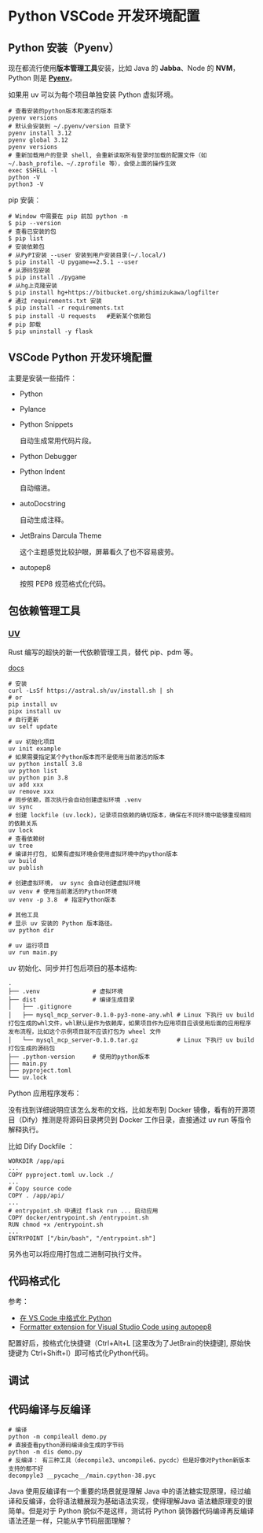 # Python VSCode 开发环境配置

## Python 安装（Pyenv）

现在都流行使用**版本管理工具**安装，比如 Java 的 **Jabba**、Node 的 **NVM**，Python 则是 [**Pyenv**](https://github.com/pyenv/pyenv)。

如果用 uv 可以为每个项目单独安装 Python 虚拟环境。

```shell
# 查看安装的python版本和激活的版本
pyenv versions
# 默认会安装到 ~/.pyenv/version 目录下
pyenv install 3.12
pyenv global 3.12
pyenv versions
# 重新加载用户的登录 shell, 会重新读取所有登录时加载的配置文件（如 ~/.bash_profile、~/.zprofile 等），会使上面的操作生效
exec $SHELL -l
python -V
python3 -V
```

pip 安装：

```shell
# Window 中需要在 pip 前加 python -m 
$ pip --version
# 查看已安装的包
$ pip list
# 安装依赖包
# 从PyPI安装 --user 安装到用户安装目录(~/.local/)
$ pip install -U pygame==2.5.1 --user
# 从源码包安装
$ pip install ./pygame
# 从hg上克隆安装
$ pip install hg+https://bitbucket.org/shimizukawa/logfilter
# 通过 requirements.txt 安装
$ pip install -r requirements.txt
$ pip install -U requests 	#更新某个依赖包
# pip 卸载
$ pip uninstall -y flask
```

## VSCode Python 开发环境配置

主要是安装一些插件：

+ Python

+ Pylance

+ Python Snippets

  自动生成常用代码片段。

+ Python Debugger

+ Python Indent

  自动缩进。

+ autoDocstring

  自动生成注释。

+ JetBrains Darcula Theme

  这个主题感觉比较护眼，屏幕看久了也不容易疲劳。

+ autopep8

  按照 PEP8 规范格式化代码。

## 包依赖管理工具

### [UV](https://github.com/astral-sh/uv)

Rust 编写的超快的新一代依赖管理工具，替代 pip、pdm 等。

[docs](https://docs.astral.sh/uv/)

```shell
# 安装
curl -LsSf https://astral.sh/uv/install.sh | sh
# or
pip install uv
pipx install uv
# 自行更新
uv self update

# uv 初始化项目
uv init example
# 如果需要指定某个Python版本而不是使用当前激活的版本
uv python install 3.8
uv python list 
uv python pin 3.8
uv add xxx
uv remove xxx
# 同步依赖，首次执行会自动创建虚拟环境 .venv
uv sync 
# 创建 lockfile (uv.lock)，记录项目依赖的确切版本，确保在不同环境中能够重现相同的依赖关系
uv lock
# 查看依赖树
uv tree
# 编译并打包, 如果有虚拟环境会使用虚拟环境中的python版本
uv build
uv publish

# 创建虚拟环境， uv sync 会自动创建虚拟环境
uv venv	# 使用当前激活的Python环境
uv venv -p 3.8	# 指定Python版本

# 其他工具
# 显示 uv 安装的 Python 版本路径。
uv python dir

# uv 运行项目
uv run main.py
```

uv 初始化、同步并打包后项目的基本结构:

```shell
.
├── .venv				# 虚拟环境
├── dist				# 编译生成目录
│   ├── .gitignore	
│   ├── mysql_mcp_server-0.1.0-py3-none-any.whl	# Linux 下执行 uv build 打包生成的whl文件，whl默认是作为依赖库，如果项目作为应用项目应该使用后面的应用程序发布流程，比如这个示例项目就不应该打包为 wheel 文件
│   └── mysql_mcp_server-0.1.0.tar.gz			# Linux 下执行 uv build 打包生成的源码包
├── .python-version		# 使用的python版本
├── main.py
├── pyproject.toml
└── uv.lock
```

Python 应用程序发布：

没有找到详细说明应该怎么发布的文档，比如发布到 Docker 镜像，看有的开源项目（Dify）推测是将源码目录拷贝到 Docker 工作目录，直接通过 uv run 等指令解释执行。

比如 Dify Dockfile ：

```shell
WORKDIR /app/api
...
COPY pyproject.toml uv.lock ./
...
# Copy source code
COPY . /app/api/
...
# entrypoint.sh 中通过 flask run ... 启动应用
COPY docker/entrypoint.sh /entrypoint.sh
RUN chmod +x /entrypoint.sh
...
ENTRYPOINT ["/bin/bash", "/entrypoint.sh"]
```

另外也可以将应用打包成二进制可执行文件。

## 代码格式化

参考：

+ [在 VS Code 中格式化 Python](https://vscode.js.cn/docs/python/formatting)
+ [Formatter extension for Visual Studio Code using autopep8](https://marketplace.visualstudio.com/items?itemName=ms-python.autopep8)

配置好后，按格式化快捷键（Ctrl+Alt+L [这里改为了JetBrain的快捷键], 原始快捷键为 Ctrl+Shift+I）即可格式化Python代码。

## 调试



## 代码编译与反编译

```shell
# 编译
python -m compileall demo.py
# 直接查看python源码编译会生成的字节码
python -m dis demo.py
# 反编译： 有三种工具（decompile3、uncompile6、pycdc）但是好像对Python新版本支持的都不好
decompyle3 __pycache__/main.cpython-38.pyc
```

Java 使用反编译有一个重要的场景就是理解 Java 中的语法糖实现原理，经过编译和反编译，会将语法糖展现为基础语法实现，使得理解Java 语法糖原理变的很简单。但是对于 Python 貌似不是这样，测试将 Python 装饰器代码编译再反编译语法还是一样，只能从字节码层面理解？

